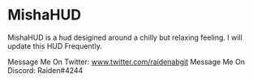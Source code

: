 # MishaHUD
MishaHUD is a hud desigined around a chilly but relaxing feeling. I will update this HUD Frequently.

Message Me On Twitter: www.twitter.com/raidenabgit
Message Me On Discord: Raiden#4244
